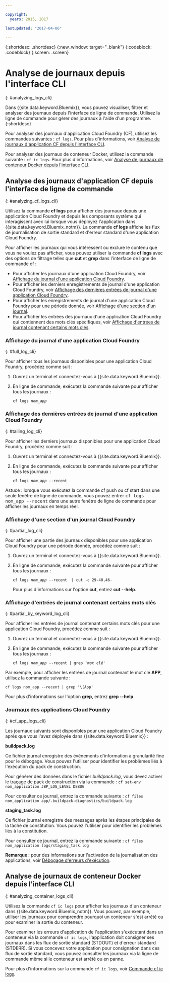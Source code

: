 ```yaml
---

copyright:
  years: 2015, 2017

lastupdated: "2017-04-06"

---
```



{:shortdesc: .shortdesc}
{:new_window: target="_blank"}
{:codeblock: .codeblock}
{:screen: .screen}

# Analyse de journaux depuis l'interface CLI
{: #analyzing_logs_cli}

Dans {{site.data.keyword.Bluemix}}, vous pouvez visualiser, filtrer et analyser des journaux depuis l'interface de ligne de commande. Utilisez la ligne de commande pour gérer des journaux à l'aide d'un programme. 
{:shortdesc}

Pour analyser des journaux d'application Cloud Foundry (CF), utilisez les commandes suivantes : `cf logs`.
Pour plus d'informations, voir [Analyse de journaux d'application CF depuis l'interface CLI](logging_view_cli.html#analyzing_cf_logs_cli).

Pour analyser des journaux de conteneur Docker, utilisez la commande suivante : `cf ic logs`.
Pour plus d'informations, voir [Analyse de journaux de conteneur Docker depuis l'interface CLI](logging_view_cli.html#analyzing_container_logs_cli).


## Analyse des journaux d'application CF depuis l'interface de ligne de commande
{: #analyzing_cf_logs_cli}

Utilisez la commande **cf logs** pour afficher des journaux depuis une application Cloud Foundry et depuis les composants système qui interagissent avec lui lorsque vous déployez l'application dans {{site.data.keyword.Bluemix_notm}}. La commande **cf logs** affiche les flux de journalisation de sortie standard et d'erreur standard d'une application Cloud Foundry.

Pour afficher les journaux qui vous intéressent ou exclure le contenu que vous ne voulez pas afficher, vous pouvez utiliser la commande **cf logs** avec des options de filtrage telles que **cut** et **grep** dans l'interface de ligne de commande cf :

* Pour afficher les journaux d'une application Cloud Foundry, voir [Affichage du journal d'une application Cloud Foundry](logging_view_cli.html#full_log_cli).
* Pour afficher les derniers enregistrements de journal d'une application Cloud Foundry, voir [Affichage des dernières entrées de journal d'une application Cloud Foundry](logging_view_cli.html#tailing_log_cli).
* Pour afficher les enregistrements de journal d'une application Cloud Foundry pour une période donnée, voir [Affichage d'une section d'un journal](logging_view_cli.html#partial_log_cli).
* Pour afficher les entrées des journaux d'une application Cloud Foundry qui contiennent des mots clés spécifiques, voir [Affichage d'entrées de journal contenant certains mots clés](logging_view_cli.html#partial_by_keyword_log_cli).


### Affichage du journal d'une application Cloud Foundry
{: #full_log_cli}

Pour afficher tous les journaux disponibles pour une application Cloud Foundry, procédez comme suit :

1. Ouvrez un terminal et connectez-vous à {{site.data.keyword.Bluemix}}.

2. En ligne de commande, exécutez la commande suivante pour afficher tous les journaux :

   <pre class="pre screen"><code>cf logs <var class="keyword varname">nom_app</var></code></pre>
   
   
### Affichage des dernières entrées de journal d'une application Cloud Foundry
{: #tailing_log_cli}

Pour afficher les derniers journaux disponibles pour une application Cloud Foundry, procédez comme suit :

1. Ouvrez un terminal et connectez-vous à {{site.data.keyword.Bluemix}}.

2. En ligne de commande, exécutez la commande suivante pour afficher tous les journaux :

     <pre class="pre screen"><code>cf logs <var class="keyword varname">nom_app</var> --recent</code></pre>

<div class="note tip"><span class="tiptitle">Astuce :</span> lorsque vous exécutez la commande <span class="keyword cmdname">cf push</span> ou <span class="keyword cmdname">cf start</span> dans une seule fenêtre de ligne de commande, vous pouvez entrer <samp class="ph codeph">cf logs nom_app --recent</samp> dans une autre fenêtre de ligne de commande pour afficher les journaux en temps réel. </div>


### Affichage d'une section d'un journal Cloud Foundry
{: #partial_log_cli}

Pour afficher une partie des journaux disponibles pour une application Cloud Foundry pour une période donnée, procédez comme suit :

1. Ouvrez un terminal et connectez-vous à {{site.data.keyword.Bluemix}}.

2. En ligne de commande, exécutez la commande suivante pour afficher tous les journaux :

    <pre class="pre screen"><code>cf logs <var class="keyword varname">nom_app</var> --recent  | cut -c 29-40,46-</code></pre>
    
    Pour plus d'informations sur l'option **cut**, entrez **cut --help**.


### Affichage d'entrées de journal contenant certains mots clés
{: #partial_by_keyword_log_cli}

Pour afficher les entrées de journal contenant certains mots clés pour une application Cloud Foundry, procédez comme suit :

1. Ouvrez un terminal et connectez-vous à {{site.data.keyword.Bluemix}}.

2. En ligne de commande, exécutez la commande suivante pour afficher tous les journaux :

    <pre class="pre screen"><code>cf logs <var class="keyword varname">nom_app</var> --recent | grep '<var class="keyword varname">mot clé</var>'</code></pre>
    

Par exemple, pour afficher les entrées de journal contenant le mot clé **APP**, utilisez la commande suivante :

<pre class="pre screen"><code>cf logs nom_app --recent | grep '\[App' </code></pre>

Pour plus d'informations sur l'option **grep**, entrez **grep --help**.


### Journaux des applications Cloud Foundry
{: #cf_app_logs_cli}

Les journaux suivants sont disponibles pour une application Cloud Foundry après que vous l'avez déployée dans {{site.data.keyword.Bluemix}} :

**buildpack.log**

Ce fichier journal enregistre des événements d'information à granularité fine pour le débogage. Vous pouvez l'utiliser pour identifier les problèmes liés à l'exécution du pack de construction.

Pour générer des données dans le fichier *buildpack.log*, vous devez activer le traçage de pack de construction via la commande : `cf set-env nom_application JBP_LOG_LEVEL DEBUG`
   
Pour consulter ce journal, entrez la commande suivante : `cf files nom_application app/.buildpack-diagnostics/buildpack.log`


**staging_task.log**

Ce fichier journal enregistre des messages après les étapes principales de la tâche de constitution. Vous pouvez l'utiliser pour identifier les problèmes liés à la constitution.

Pour consulter ce journal, entrez la commande suivante : `cf files nom_application logs/staging_task.log`


**Remarque :** pour des informations sur l'activation de la journalisation des applications, voir [Débogage d'erreurs d'exécution](/docs/debug/index.html#debugging-runtime-errors).

## Analyse de journaux de conteneur Docker depuis l'interface CLI
{: #analyzing_container_logs_cli}

Utilisez la commande `cf ic logs` pour afficher les journaux d'un conteneur dans {{site.data.keyword.Bluemix_notm}}. Vous pouvez, par exemple, utiliser les journaux pour comprendre pourquoi un conteneur s'est arrêté ou pour examiner la sortie du conteneur. 

Pour examiner les erreurs d'application de l'application s'exécutant dans un conteneur via la commande `cf ic logs`, l'application doit consigner ses journaux dans les flux de sortie standard (STDOUT) et d'erreur standard (STDERR). Si vous concevez votre application pour consignation dans ces flux de sortie standard, vous pouvez consulter les journaux via la ligne de commande même si le conteneur est arrêté ou en panne.

Pour plus d'informations sur la commande `cf ic logs`, voir [Commande cf ic logs](/docs/containers/container_cli_reference_cfic.html#container_cli_reference_cfic__logs).


